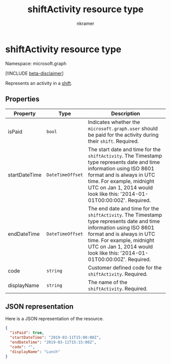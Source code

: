 ﻿---
title: "shiftActivity resource type"
description: "Represents an activity in a shift."
author: "nkramer"
localization_priority: Normal
ms.prod: "microsoft-teams"
doc_type: resourcePageType
---

# shiftActivity resource type

Namespace: microsoft.graph

[!INCLUDE [beta-disclaimer](../../includes/beta-disclaimer.md)]

Represents an activity in a [shift](shift.md).

## Properties

| Property      | Type             | Description                                                                                                                                                                                                                                                |
| ------------- | ---------------- | ---------------------------------------------------------------------------------------------------------------------------------------------------------------------------------------------------------------------------------------------------------- |
| isPaid        | `bool`           | Indicates whether the `microsoft.graph.user` should be paid for the activity during their `shift`. Required.                                                                                                                                               |
| startDateTime | `DateTimeOffset` | The start date and time for the `shiftActivity`. The Timestamp type represents date and time information using ISO 8601 format and is always in UTC time. For example, midnight UTC on Jan 1, 2014 would look like this: '2014-01-01T00:00:00Z'. Required. |
| endDateTime   | `DateTimeOffset` | The end date and time for the `shiftActivity`. The Timestamp type represents date and time information using ISO 8601 format and is always in UTC time. For example, midnight UTC on Jan 1, 2014 would look like this: '2014-01-01T00:00:00Z'. Required.   |
| code          | `string`         | Customer defined code for the `shiftActivity`. Required.                                                                                                                                                                                                   |
| displayName   | `string`         | The name of the `shiftActivity`. Required.                                                                                                                                                                                                                 |

## JSON representation

Here is a JSON representation of the resource.

<!-- {
  "blockType": "resource",
  "keyProperty": "id",
  "@odata.type": "microsoft.graph.shiftActivity"
}-->

```json
{
  "isPaid": true,
  "startDateTime": "2019-03-11T15:00:00Z",
  "endDateTime": "2019-03-11T15:15:00Z",
  "code": "",
  "displayName": "Lunch"
}
```

<!-- uuid: 8fcb5dbc-d5aa-4681-8e31-b001d5168d79
2015-10-25 14:57:30 UTC -->

<!--
{
  "type": "#page.annotation",
  "description": "shiftActivity resource",
  "keywords": "",
  "section": "documentation",
  "tocPath": "",
  "suppressions": []
}
-->
